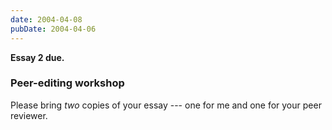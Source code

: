 ```yaml
---
date: 2004-04-08
pubDate: 2004-04-06
---
```


**Essay 2 due.**

### Peer-editing workshop

Please bring *two* copies of your essay --- one for me and one for your peer reviewer.
